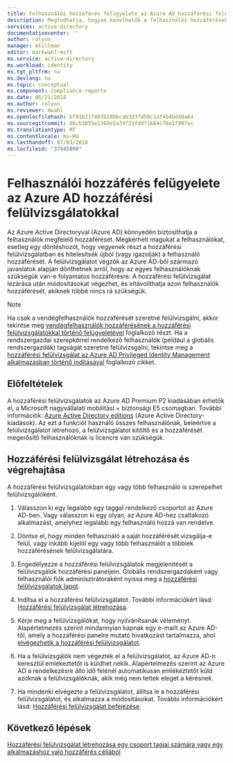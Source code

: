 ```yaml
---
title: Felhasználói hozzáférés felügyelete az Azure AD hozzáférési felülvizsgálatokkal| Microsoft Docs
description: Megtudhatja, hogyan kezelhetők a felhasználói hozzáférések csoporttagságként vagy alkalmazáshoz való hozzárendelésként az Azure Active Directory hozzáférési felülvizsgálatokkal
services: active-directory
documentationcenter: ''
author: rolyon
manager: mtillman
editor: markwahl-msft
ms.service: active-directory
ms.workload: identity
ms.tgt_pltfrm: na
ms.devlang: na
ms.topic: conceptual
ms.component: compliance-reports
ms.date: 06/21/2018
ms.author: rolyon
ms.reviewer: mwahl
ms.openlocfilehash: bf91b21f803628bbcab3d3fd50c1af4b4bd40a64
ms.sourcegitcommit: 86cb3855e1368e5a74f21fdd71684c78a1f907ac
ms.translationtype: MT
ms.contentlocale: hu-HU
ms.lasthandoff: 07/03/2018
ms.locfileid: "37445898"
---
```

# <a name="manage-user-access-with-azure-ad-access-reviews"></a>Felhasználói hozzáférés felügyelete az Azure AD hozzáférési felülvizsgálatokkal

Az Azure Active Directoryval (Azure AD) könnyedén biztosíthatja a felhasználók megfelelő hozzáférését. Megkérheti magukat a felhasználókat, esetleg egy döntéshozót, hogy vegyenek részt a hozzáférési felülvizsgálatban és hitelesítsék újból (vagy igazolják) a felhasználó hozzáférését. A felülvizsgálatot végzők az Azure AD-ből származó javaslatok alapján dönthetnek arról, hogy az egyes felhasználóknak szükségük van-e folyamatos hozzáférésre. A hozzáférési felülvizsgálat lezárása után módosításokat végezhet, és eltávolíthatja azon felhasználók hozzáférését, akiknek többé nincs rá szükségük.

> [!NOTE]
> Ha csak a vendégfelhasználók hozzáférését szeretné felülvizsgálni, akkor tekintse meg [vendégfelhasználók hozzáférésének a hozzáférési felülvizsgálatokkal történő felügyeletével](active-directory-azure-ad-controls-manage-guest-access-with-access-reviews.md) foglalkozó részt. Ha a rendszergazdai szerepkörrel rendelkező felhasználók (például a globális rendszergazdák) tagságát szeretné felülvizsgálni, tekintse meg a [hozzáférési felülvizsgálat az Azure AD Privileged Identity Management alkalmazásban történő indításával](active-directory-privileged-identity-management-how-to-start-security-review.md) foglalkozó cikket. 
>
>

## <a name="prerequisites"></a>Előfeltételek 


A hozzáférési felülvizsgálatok az Azure AD Premium P2 kiadásában érhetők el, a Microsoft nagyvállalati mobilitási + biztonsági E5 csomagban. További információk: [Azure Active Directory editions](active-directory-editions.md) (Azure Active Directory-kiadások). Az ezt a funkciót használó összes felhasználónak, beleértve a felülvizsgálatot létrehozó, a felülvizsgálatot kitöltő és a hozzáférését megerősítő felhasználóknak is licencre van szükségük. 

## <a name="create-and-perform-an-access-review"></a>Hozzáférési felülvizsgálat létrehozása és végrehajtása

A hozzáférési felülvizsgálatokban egy vagy több felhasználó is szerepelhet felülvizsgálóként.  

1. Válasszon ki egy legalább egy taggal rendelkező csoportot az Azure AD-ben. Vagy válasszon ki egy olyan, az Azure AD-hez csatlakozó alkalmazást, amelyhez legalább egy felhasználó hozzá van rendelve. 

2. Döntse el, hogy minden felhasználó a saját hozzáférését vizsgálja-e felül, vagy inkább kijelöl egy vagy több felhasználót a többiek hozzáférésének felülvizsgálatára.

3. Engedélyezze a hozzáférési felülvizsgálatok megjelenítését a felülvizsgálók hozzáférési paneljein. Globális rendszergazdaként vagy felhasználói fiók adminisztrátoraként nyissa meg a [hozzáférési felülvizsgálatok lapot](https://portal.azure.com/#blade/Microsoft_AAD_ERM/DashboardBlade/).

4. Indítsa el a hozzáférési felülvizsgálatot. További információkért lásd: [Hozzáférési felülvizsgálat létrehozása](active-directory-azure-ad-controls-create-access-review.md).

5. Kérje meg a felülvizsgálókat, hogy nyilvánítsanak véleményt. Alapértelmezés szerint mindannyian kapnak egy e-mailt az Azure AD-től, amely a hozzáférési panelre mutató hivatkozást tartalmazza, ahol [elvégezhetik a hozzáférési felülvizsgálatot](active-directory-azure-ad-controls-perform-access-review.md).

6. Ha a felülvizsgálók nem végezték el a felülvizsgálatot, az Azure AD-n keresztül emlékeztetőt is küldhet nekik. Alapértelmezés szerint az Azure AD a rendelkezésre álló idő felénél automatikusan emlékeztetőt küld azoknak a felülvizsgálóknak, akik még nem tettek eleget a kérésnek.

7. Ha mindenki elvégezte a felülvizsgálatot, állítsa le a hozzáférési felülvizsgálatot, és alkalmazza a módosításokat. További információkért lásd: [Hozzáférési felülvizsgálat befejezése](active-directory-azure-ad-controls-complete-access-review.md).


## <a name="next-steps"></a>Következő lépések

[Hozzáférési felülvizsgálat létrehozása egy csoport tagjai számára vagy egy alkalmazáshoz való hozzáférés céljából](active-directory-azure-ad-controls-create-access-review.md)




